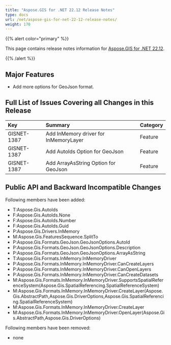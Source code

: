 ```yaml
---
title: "Aspose.GIS for .NET 22.12 Release Notes"
type: docs
url: /net/aspose-gis-for-net-22-12-release-notes/
weight: 170
---
```


{{% alert color="primary" %}} 

This page contains release notes information for [Aspose.GIS for .NET 22.12](https://www.nuget.org/packages/Aspose.GIS/22.12.0).

{{% /alert %}} 
## **Major Features**
- Add more options for GeoJson format. 
## **Full List of Issues Covering all Changes in this Release**

|**Key**|**Summary**|**Category**|
| :- | :- | :- |
|GISNET-1387|Add InMemory driver for InMemoryLayer|Feature|
|GISNET-1387|Add AutoIds Option for GeoJson|Feature|
|GISNET-1387|Add ArrayAsString Option for GeoJson|Feature|
## **Public API and Backward Incompatible Changes**
Following members have been added:

- T:Aspose.Gis.AutoIds
- F:Aspose.Gis.AutoIds.None
- F:Aspose.Gis.AutoIds.Number
- F:Aspose.Gis.AutoIds.Guid
- P:Aspose.Gis.Drivers.InMemory
- M:Aspose.Gis.FeaturesSequence.SplitTo
- P:Aspose.Gis.Formats.GeoJson.GeoJsonOptions.AutoId
- P:Aspose.Gis.Formats.GeoJson.GeoJsonOptions.Description
- P:Aspose.Gis.Formats.GeoJson.GeoJsonOptions.ArrayAsString
- T:Aspose.Gis.Formats.InMemory.InMemoryDriver
- P:Aspose.Gis.Formats.InMemory.InMemoryDriver.CanCreateLayers
- P:Aspose.Gis.Formats.InMemory.InMemoryDriver.CanOpenLayers
- P:Aspose.Gis.Formats.InMemory.InMemoryDriver.CanCreateDatasets
- M:Aspose.Gis.Formats.InMemory.InMemoryDriver.SupportsSpatialReferenceSystem(Aspose.Gis.SpatialReferencing.SpatialReferenceSystem)
- M:Aspose.Gis.Formats.InMemory.InMemoryDriver.CreateLayer(Aspose.Gis.AbstractPath,Aspose.Gis.DriverOptions,Aspose.Gis.SpatialReferencing.SpatialReferenceSystem)
- M:Aspose.Gis.Formats.InMemory.InMemoryDriver.CreateLayer
- M:Aspose.Gis.Formats.InMemory.InMemoryDriver.OpenLayer(Aspose.Gis.AbstractPath,Aspose.Gis.DriverOptions)

Following members have been removed:

- none